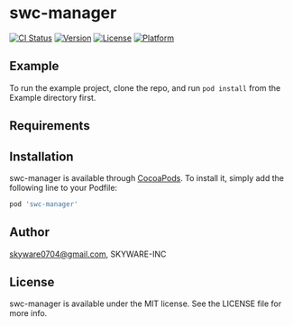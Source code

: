 # swc-manager

[![CI Status](https://img.shields.io/travis/SKYWARE-INC/swc-manager.svg?style=flat)](https://travis-ci.org/SKYWARE-INC/swc-manager)
[![Version](https://img.shields.io/cocoapods/v/swc-manager.svg?style=flat)](https://cocoapods.org/pods/swc-manager)
[![License](https://img.shields.io/cocoapods/l/swc-manager.svg?style=flat)](https://cocoapods.org/pods/swc-manager)
[![Platform](https://img.shields.io/cocoapods/p/swc-manager.svg?style=flat)](https://cocoapods.org/pods/swc-manager)

## Example

To run the example project, clone the repo, and run `pod install` from the Example directory first.

## Requirements

## Installation

swc-manager is available through [CocoaPods](https://cocoapods.org). To install
it, simply add the following line to your Podfile:

```ruby
pod 'swc-manager'
```

## Author

skyware0704@gmail.com, SKYWARE-INC

## License

swc-manager is available under the MIT license. See the LICENSE file for more info.
